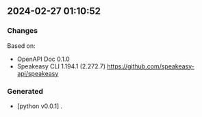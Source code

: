 

## 2024-02-27 01:10:52
### Changes
Based on:
- OpenAPI Doc 0.1.0 
- Speakeasy CLI 1.194.1 (2.272.7) https://github.com/speakeasy-api/speakeasy
### Generated
- [python v0.0.1] .